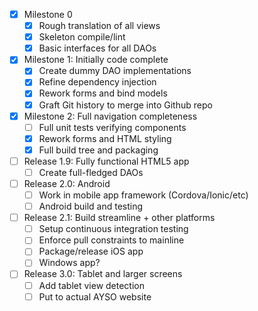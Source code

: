 - [x] Milestone 0
  - [x] Rough translation of all views
  - [x] Skeleton compile/lint
  - [x] Basic interfaces for all DAOs
- [x] Milestone 1: Initially code complete
    - [x] Create dummy DAO implementations
    - [x] Refine dependency injection
    - [x] Rework forms and bind models
    - [x] Graft Git history to merge into Github repo
- [x] Milestone 2: Full navigation completeness
    - [ ] Full unit tests verifying components
    - [x] Rework forms and HTML styling
    - [x] Full build tree and packaging
- [ ] Release 1.9: Fully functional HTML5 app
    - [ ] Create full-fledged DAOs
- [ ] Release 2.0: Android
    - [ ] Work in mobile app framework (Cordova/Ionic/etc)
    - [ ] Android build and testing
- [ ] Release 2.1: Build streamline + other platforms
    - [ ] Setup continuous integration testing
    - [ ] Enforce pull constraints to mainline
    - [ ] Package/release iOS app
    - [ ] Windows app?
- [ ] Release 3.0: Tablet and larger screens
    - [ ] Add tablet view detection
    - [ ] Put to actual AYSO website
